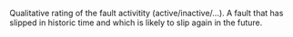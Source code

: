 Qualitative rating of the fault activitity (active/inactive/...). A fault that has slipped in historic time and which is likely to slip again in the future.
